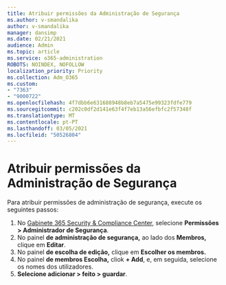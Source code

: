 ```yaml
---
title: Atribuir permissões da Administração de Segurança
ms.author: v-smandalika
author: v-smandalika
manager: dansimp
ms.date: 02/21/2021
audience: Admin
ms.topic: article
ms.service: o365-administration
ROBOTS: NOINDEX, NOFOLLOW
localization_priority: Priority
ms.collection: Adm_O365
ms.custom:
- "7363"
- "9000722"
ms.openlocfilehash: 4f7dbb6e631688948b8eb7a5475e99323fdfe779
ms.sourcegitcommit: c202c0df2d141e63f4f7eb13a56efbfc2f57348f
ms.translationtype: MT
ms.contentlocale: pt-PT
ms.lasthandoff: 03/05/2021
ms.locfileid: "50526804"
---
```

# <a name="assign-security-administration-permissions"></a>Atribuir permissões da Administração de Segurança

Para atribuir permissões de administração de segurança, execute os seguintes passos:

1. No [Gabinete 365 Security & Compliance Center](https://sip.protection.office.com/homepage), selecione **Permissões > Administrador de Segurança**.
2. No painel **de administração de segurança,** ao lado dos **Membros,** clique em **Editar**.
3. No painel **de escolha de edição,** clique em **Escolher os membros.**
4. No painel **de membros Escolha,** cliok **+ Add**, e, em seguida, selecione os nomes dos utilizadores.
5. **Selecione adicionar > feito > guardar**.